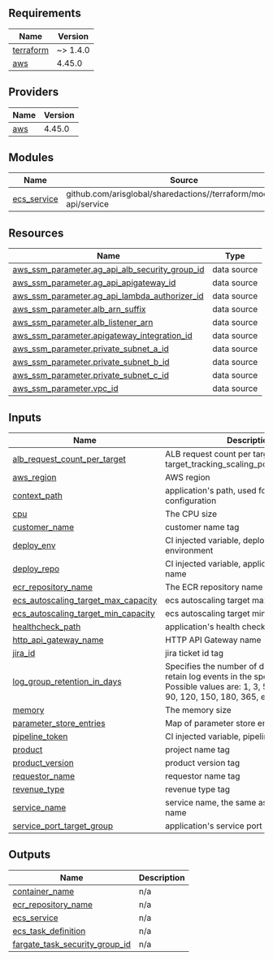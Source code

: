 <!-- BEGIN_TF_DOCS -->
## Requirements

| Name | Version |
|------|---------|
| <a name="requirement_terraform"></a> [terraform](#requirement\_terraform) | ~> 1.4.0 |
| <a name="requirement_aws"></a> [aws](#requirement\_aws) | 4.45.0 |

## Providers

| Name | Version |
|------|---------|
| <a name="provider_aws"></a> [aws](#provider\_aws) | 4.45.0 |

## Modules

| Name | Source | Version |
|------|--------|---------|
| <a name="module_ecs_service"></a> [ecs\_service](#module\_ecs\_service) | github.com/arisglobal/sharedactions//terraform/modules/ag-api/service | latest |

## Resources

| Name | Type |
|------|------|
| [aws_ssm_parameter.ag_api_alb_security_group_id](https://registry.terraform.io/providers/hashicorp/aws/4.45.0/docs/data-sources/ssm_parameter) | data source |
| [aws_ssm_parameter.ag_api_apigateway_id](https://registry.terraform.io/providers/hashicorp/aws/4.45.0/docs/data-sources/ssm_parameter) | data source |
| [aws_ssm_parameter.ag_api_lambda_authorizer_id](https://registry.terraform.io/providers/hashicorp/aws/4.45.0/docs/data-sources/ssm_parameter) | data source |
| [aws_ssm_parameter.alb_arn_suffix](https://registry.terraform.io/providers/hashicorp/aws/4.45.0/docs/data-sources/ssm_parameter) | data source |
| [aws_ssm_parameter.alb_listener_arn](https://registry.terraform.io/providers/hashicorp/aws/4.45.0/docs/data-sources/ssm_parameter) | data source |
| [aws_ssm_parameter.apigateway_integration_id](https://registry.terraform.io/providers/hashicorp/aws/4.45.0/docs/data-sources/ssm_parameter) | data source |
| [aws_ssm_parameter.private_subnet_a_id](https://registry.terraform.io/providers/hashicorp/aws/4.45.0/docs/data-sources/ssm_parameter) | data source |
| [aws_ssm_parameter.private_subnet_b_id](https://registry.terraform.io/providers/hashicorp/aws/4.45.0/docs/data-sources/ssm_parameter) | data source |
| [aws_ssm_parameter.private_subnet_c_id](https://registry.terraform.io/providers/hashicorp/aws/4.45.0/docs/data-sources/ssm_parameter) | data source |
| [aws_ssm_parameter.vpc_id](https://registry.terraform.io/providers/hashicorp/aws/4.45.0/docs/data-sources/ssm_parameter) | data source |

## Inputs

| Name | Description | Type | Default | Required |
|------|-------------|------|---------|:--------:|
| <a name="input_alb_request_count_per_target"></a> [alb\_request\_count\_per\_target](#input\_alb\_request\_count\_per\_target) | ALB request count per target, used for target\_tracking\_scaling\_policy\_configuration | `string` | n/a | yes |
| <a name="input_aws_region"></a> [aws\_region](#input\_aws\_region) | AWS region | `string` | n/a | yes |
| <a name="input_context_path"></a> [context\_path](#input\_context\_path) | application's path, used for ALB listener rule configuration | `string` | n/a | yes |
| <a name="input_cpu"></a> [cpu](#input\_cpu) | The CPU size | `string` | `"512"` | no |
| <a name="input_customer_name"></a> [customer\_name](#input\_customer\_name) | customer name tag | `string` | `"epd"` | no |
| <a name="input_deploy_env"></a> [deploy\_env](#input\_deploy\_env) | CI injected variable, deployment environment | `string` | `"dev"` | no |
| <a name="input_deploy_repo"></a> [deploy\_repo](#input\_deploy\_repo) | CI injected variable, application's repo name | `string` | `"sharedactions"` | no |
| <a name="input_ecr_repository_name"></a> [ecr\_repository\_name](#input\_ecr\_repository\_name) | The ECR repository name | `string` | n/a | yes |
| <a name="input_ecs_autoscaling_target_max_capacity"></a> [ecs\_autoscaling\_target\_max\_capacity](#input\_ecs\_autoscaling\_target\_max\_capacity) | ecs autoscaling target max\_capacity | `number` | n/a | yes |
| <a name="input_ecs_autoscaling_target_min_capacity"></a> [ecs\_autoscaling\_target\_min\_capacity](#input\_ecs\_autoscaling\_target\_min\_capacity) | ecs autoscaling target min\_capacity | `number` | n/a | yes |
| <a name="input_healthcheck_path"></a> [healthcheck\_path](#input\_healthcheck\_path) | application's health check path | `string` | n/a | yes |
| <a name="input_http_api_gateway_name"></a> [http\_api\_gateway\_name](#input\_http\_api\_gateway\_name) | HTTP API Gateway name | `string` | n/a | yes |
| <a name="input_jira_id"></a> [jira\_id](#input\_jira\_id) | jira ticket id tag | `string` | `""` | no |
| <a name="input_log_group_retention_in_days"></a> [log\_group\_retention\_in\_days](#input\_log\_group\_retention\_in\_days) | Specifies the number of days you want to retain log events in the specified log group. Possible values are: 1, 3, 5, 7, 14, 30, 60, 90, 120, 150, 180, 365, etc. | `number` | `7` | no |
| <a name="input_memory"></a> [memory](#input\_memory) | The memory size | `string` | `"1024"` | no |
| <a name="input_parameter_store_entries"></a> [parameter\_store\_entries](#input\_parameter\_store\_entries) | Map of parameter store entries | `map(any)` | `{}` | no |
| <a name="input_pipeline_token"></a> [pipeline\_token](#input\_pipeline\_token) | CI injected variable, pipeline token | `string` | n/a | yes |
| <a name="input_product"></a> [product](#input\_product) | project name tag | `string` | `"plat"` | no |
| <a name="input_product_version"></a> [product\_version](#input\_product\_version) | product version tag | `string` | `"plat2023.1.0.0"` | no |
| <a name="input_requestor_name"></a> [requestor\_name](#input\_requestor\_name) | requestor name tag | `string` | `""` | no |
| <a name="input_revenue_type"></a> [revenue\_type](#input\_revenue\_type) | revenue type tag | `string` | `"non-rev"` | no |
| <a name="input_service_name"></a> [service\_name](#input\_service\_name) | service name, the same as the ECR image name | `string` | n/a | yes |
| <a name="input_service_port_target_group"></a> [service\_port\_target\_group](#input\_service\_port\_target\_group) | application's service port | `number` | `8080` | no |

## Outputs

| Name | Description |
|------|-------------|
| <a name="output_container_name"></a> [container\_name](#output\_container\_name) | n/a |
| <a name="output_ecr_repository_name"></a> [ecr\_repository\_name](#output\_ecr\_repository\_name) | n/a |
| <a name="output_ecs_service"></a> [ecs\_service](#output\_ecs\_service) | n/a |
| <a name="output_ecs_task_definition"></a> [ecs\_task\_definition](#output\_ecs\_task\_definition) | n/a |
| <a name="output_fargate_task_security_group_id"></a> [fargate\_task\_security\_group\_id](#output\_fargate\_task\_security\_group\_id) | n/a |
<!-- END_TF_DOCS -->